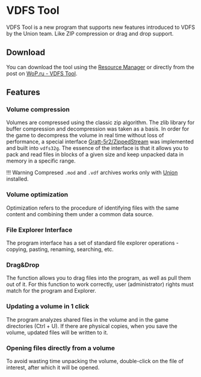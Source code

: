 # VDFS Tool

VDFS Tool is a new program that supports new features introduced to VDFS by the Union team. Like ZIP compression or drag and drop support.

## Download

You can download the tool using the [Resource Manager](https://worldofplayers.ru/threads/41415/) or directly from the post on [WoP.ru - VDFS Tool](https://worldofplayers.ru/threads/42314/).

## Features

### Volume compression
Volumes are compressed using the classic zip algorithm. The zlib library for buffer compression and decompression was taken as a basis. In order for the game to decompress the volume in real time without loss of performance, a special interface [Gratt-5r2/ZippedStream](https://github.com/Gratt-5r2/ZippedStream) was implemented and built into `vdfs32g`. The essence of the interface is that it allows you to pack and read files in blocks of a given size and keep unpacked data in memory in a specific range.

!!! Warning
    Compresed `.mod` and `.vdf` archives works only with [Union](../../union/index.md) installed.

### Volume optimization
Optimization refers to the procedure of identifying files with the same content and combining them under a common data source.

### File Explorer Interface
The program interface has a set of standard file explorer operations - copying, pasting, renaming, searching, etc.

### Drag&Drop
The function allows you to drag files into the program, as well as pull them out of it. For this function to work correctly, user (administrator) rights must match for the program and Explorer.

### Updating a volume in 1 click
The program analyzes shared files in the volume and in the game directories (Ctrl + U). If there are physical copies, when you save the volume, updated files will be written to it.

### Opening files directly from a volume
To avoid wasting time unpacking the volume, double-click on the file of interest, after which it will be opened.

[^1]: This is mostly a translation of the orginal [release post](https://worldofplayers.ru/threads/42314/).